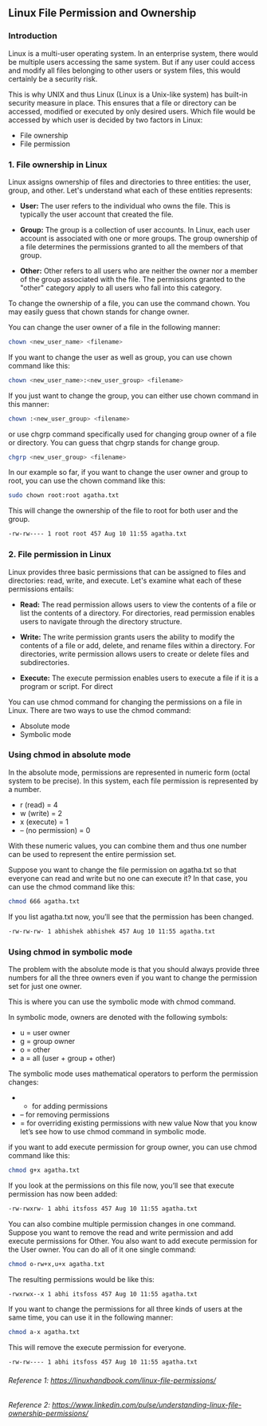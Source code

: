 ## **Linux File Permission and Ownership**

### **Introduction**

Linux is a multi-user operating system. In an enterprise system, there would be multiple users accessing the same system. But if any user could access and modify all files belonging to other users or system files, this would certainly be a security risk.

This is why UNIX and thus Linux (Linux is a Unix-like system) has built-in security measure in place. This ensures that a file or directory can be accessed, modified or executed by only desired users. Which file would be accessed by which user is decided by two factors in Linux:

- File ownership
- File permission



### 1. **File ownership in Linux**

Linux assigns ownership of files and directories to three entities: the user, group, and other. Let's understand what each of these entities represents:

 - **User:** The user refers to the individual who owns the file. This is typically the user account that created the file.

- **Group:** The group is a collection of user accounts. In Linux, each user account is associated with one or more groups. The group ownership of a file determines the permissions granted to all the members of that group.

- **Other:** Other refers to all users who are neither the owner nor a member of the group associated with the file. The permissions granted to the "other" category apply to all users who fall into this category.

To change the ownership of a file, you can use the command chown. You may easily guess that chown stands for change owner.

You can change the user owner of a file in the following manner:

```bash
chown <new_user_name> <filename>
```

If you want to change the user as well as group, you can use chown command like this:

```bash
chown <new_user_name>:<new_user_group> <filename>
```

If you just want to change the group, you can either use chown command in this manner:

```bash
chown :<new_user_group> <filename>
```

or use chgrp command specifically used for changing group owner of a file or directory. You can guess that chgrp stands for change group.

```bash
chgrp <new_user_group> <filename>
```

In our example so far, if you want to change the user owner and group to root, you can use the chown command like this:

```bash
sudo chown root:root agatha.txt
```

This will change the ownership of the file to root for both user and the group.

```bash
-rw-rw---- 1 root root 457 Aug 10 11:55 agatha.txt
```

### 2. **File permission in Linux**

Linux provides three basic permissions that can be assigned to files and directories: read, write, and execute. Let's examine what each of these permissions entails:

- **Read:** The read permission allows users to view the contents of a file or list the contents of a directory. For directories, read permission enables users to navigate through the directory structure.

- **Write:** The write permission grants users the ability to modify the contents of a file or add, delete, and rename files within a directory. For directories, write permission allows users to create or delete files and subdirectories.

- **Execute:** The execute permission enables users to execute a file if it is a program or script. For direct

You can use chmod command for changing the permissions on a file in Linux. There are two ways to use the chmod command:

- Absolute mode
- Symbolic mode

### Using chmod in absolute mode

In the absolute mode, permissions are represented in numeric form (octal system to be precise). In this system, each file permission is represented by a number.

- r (read) = 4
- w (write) = 2
- x (execute) = 1
- – (no permission) = 0

With these numeric values, you can combine them and thus one number can be used to represent the entire permission set.

Suppose you want to change the file permission on agatha.txt so that everyone can read and write but no one can execute it? In that case, you can use the chmod command like this:

```bash
chmod 666 agatha.txt
```

If you list agatha.txt now, you’ll see that the permission has been changed.

```bash
-rw-rw-rw- 1 abhishek abhishek 457 Aug 10 11:55 agatha.txt
```

### Using chmod in symbolic mode

The problem with the absolute mode is that you should always provide three numbers for all the three owners even if you want to change the  permission set for just one owner.

This is where you can use the symbolic mode with chmod command.

In symbolic mode, owners are denoted with the following symbols:

- u = user owner
- g = group owner
- o = other
- a = all (user + group + other)

The symbolic mode uses mathematical operators to perform the permission changes:

- + for adding permissions
- – for removing permissions
- = for overriding existing permissions with new value
Now that you know let’s see how to use chmod command in symbolic mode.

 if you want to add execute permission for group owner, you can use chmod command like this:

 ```bash
 chmod g+x agatha.txt
 ```
If you look at the permissions on this file now, you’ll see that execute permission has now been added: 

```bash
-rw-rwxrw- 1 abhi itsfoss 457 Aug 10 11:55 agatha.txt
```

You can also combine multiple permission changes in one command. Suppose you want to remove the read and write permission and add execute permissions for Other. You also want to add execute permission for the User owner. You can do all of it one single command:

```bash
chmod o-rw+x,u+x agatha.txt
```
The resulting permissions would be like this:

```bash
-rwxrwx--x 1 abhi itsfoss 457 Aug 10 11:55 agatha.txt
```

If you want to change the permissions for all three kinds of users at the same time, you can use it in the following manner:

```bash
chmod a-x agatha.txt
```

This will remove the execute permission for everyone.

```bash
-rw-rw---- 1 abhi itsfoss 457 Aug 10 11:55 agatha.txt
```

###### Reference 1: https://linuxhandbook.com/linux-file-permissions/

###### Reference 2: https://www.linkedin.com/pulse/understanding-linux-file-ownership-permissions/
